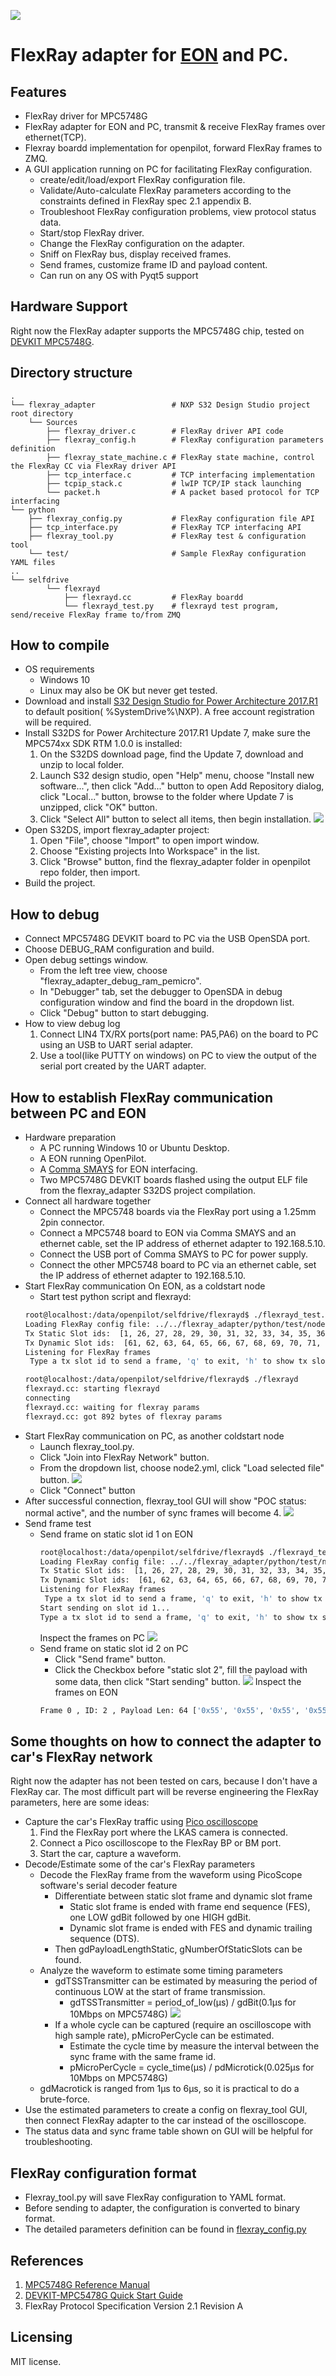 ![](https://i.ibb.co/09tj5Q6/all.jpg)

FlexRay adapter for [EON](https://comma.ai/shop/products/EON-dashcam-devkit) and PC.
======

Features
------
- FlexRay driver for MPC5748G
- FlexRay adapter for EON and PC, transmit & receive FlexRay frames over ethernet(TCP).
- Flexray boardd implementation for openpilot, forward FlexRay frames to ZMQ.
- A GUI application running on PC for facilitating FlexRay configuration.
    - create/edit/load/export FlexRay configuration file.
    - Validate/Auto-calculate FlexRay parameters according to the constraints defined in FlexRay spec 2.1 appendix B.
    - Troubleshoot FlexRay configuration problems, view protocol status data.
    - Start/stop FlexRay driver.
    - Change the FlexRay configuration on the adapter.
    - Sniff on FlexRay bus, display received frames.
    - Send frames, customize frame ID and payload content.
    - Can run on any OS with Pyqt5 support

Hardware Support
------
Right now the FlexRay adapter supports the MPC5748G chip, tested on [DEVKIT MPC5748G](https://www.nxp.com/products/processors-and-microcontrollers/power-architecture-processors/mpc5xxx-55xx-32-bit-mcus/ultra-reliable-mpc57xx-32-bit-automotive-and-industrial-microcontrollers-mcus/development-board-for-mpc5748g:DEVKIT-MPC5748G).

Directory structure
------
    .
    └── flexray_adapter                 # NXP S32 Design Studio project root directory
        └── Sources
            ├── flexray_driver.c        # FlexRay driver API code
            ├── flexray_config.h        # FlexRay configuration parameters definition
            ├── flexray_state_machine.c # FlexRay state machine, control the FlexRay CC via FlexRay driver API
            ├── tcp_interface.c         # TCP interfacing implementation
            ├── tcpip_stack.c           # lwIP TCP/IP stack launching
            └── packet.h                # A packet based protocol for TCP interfacing
    └── python
        ├── flexray_config.py           # FlexRay configuration file API
        ├── tcp_interface.py            # FlexRay TCP interfacing API
        ├── flexray_tool.py             # FlexRay test & configuration tool
        └── test/                       # Sample FlexRay configuration YAML files
    ..
    └── selfdrive
            └── flexrayd
                ├── flexrayd.cc         # FlexRay boardd
                └── flexrayd_test.py    # flexrayd test program, send/receive FlexRay frame to/from ZMQ

How to compile
------
- OS requirements
    - Windows 10
    - Linux may also be OK but never get tested.
- Download and install [S32 Design Studio for Power Architecture 2017.R1 ](https://www.nxp.com/support/developer-resources/run-time-software/s32-design-studio-ide/s32-design-studio-ide-for-power-architecture-based-mcus:S32DS-PA?tab=Design_Tools_Tab) to default position( %SystemDrive%\NXP). A free account registration will be required.
- Install S32DS for Power Architecture 2017.R1 Update 7, make sure the MPC574xx SDK RTM 1.0.0 is installed:
  1. On the S32DS download page, find the Update 7, download and unzip to local folder.  
  2. Launch S32 design studio, open "Help" menu, choose "Install new software...", then click "Add..." button to open Add Repository dialog, click "Local..." button, browse to the folder where Update 7 is unzipped, click "OK" button. 
  3. Click "Select All" button to select all items, then begin installation.
  ![]( https://i.ibb.co/60TcY5T/select-all.png)
- Open S32DS, import flexray_adapter project:
    1. Open "File", choose "Import" to open import window.
    2. Choose "Existing projects Into Workspace" in the list.
    3. Click "Browse" button, find the flexray_adapter folder in openpilot repo folder, then import.
- Build the project.

How to debug
------
- Connect MPC5748G DEVKIT board to PC via the USB OpenSDA port.
- Choose DEBUG_RAM configuration and build.
- Open debug settings window.
    - From the left tree view, choose "flexray_adapter_debug_ram_pemicro".
    - In "Debugger" tab, set the debugger to OpenSDA in debug configuration window and find the board in the dropdown list.
    - Click "Debug" button to start debugging.
- How to view debug log
    1. Connect LIN4 TX/RX ports(port name: PA5,PA6) on the board to PC using an USB to UART serial adapter.
    2. Use a tool(like PUTTY on windows) on PC to view the output of the serial port created by the UART adapter.

How to establish FlexRay communication between PC and EON
------
- Hardware preparation
    - A PC running Windows 10 or Ubuntu Desktop.
    - A EON running OpenPilot.
    - A [Comma SMAYS](https://comma.ai/shop/products/comma-smays-adapter/) for EON interfacing.
    - Two MPC5748G DEVKIT boards flashed using the output ELF file from the flexray_adapter S32DS project compilation.
- Connect all hardware together
    - Connect the MPC5748 boards via the FlexRay port using a 1.25mm 2pin connector.
    - Connect a MPC5748 board to EON via Comma SMAYS and an ethernet cable, set the IP address of ethernet adapter to 192.168.5.10.
    - Connect the USB port of Comma SMAYS to PC for power supply.
    - Connect the other MPC5748 board to PC via an ethernet cable, set the IP address of ethernet adapter to 192.168.5.10.
- Start FlexRay communication On EON, as a coldstart node
    - Start test python script and flexrayd:
    ```bash
    root@localhost:/data/openpilot/selfdrive/flexrayd$ ./flexrayd_test.py
    Loading FlexRay config file: ../../flexray_adapter/python/test/node1.yml...
    Tx Static Slot ids:  [1, 26, 27, 28, 29, 30, 31, 32, 33, 34, 35, 36, 37, 38, 39, 40, 41, 42, 43, 44, 45, 46, 47, 48, 49, 50, 51, 52, 53, 54, 55, 56, 57, 58, 59, 60]
    Tx Dynamic Slot ids:  [61, 62, 63, 64, 65, 66, 67, 68, 69, 70, 71, 72, 73, 74, 75, 76, 77, 78, 79, 80]
    Listening for FlexRay frames
     Type a tx slot id to send a frame, 'q' to exit, 'h' to show tx slot ids:
    ```
    ```bash
    root@localhost:/data/openpilot/selfdrive/flexrayd$ ./flexrayd
    flexrayd.cc: starting flexrayd
    connecting
    flexrayd.cc: waiting for flexray params
    flexrayd.cc: got 892 bytes of flexray params
    ```
- Start FlexRay communication on PC, as another coldstart node
    - Launch flexray_tool.py.
    - Click "Join into FlexRay Network" button.
    - From the dropdown list, choose node2.yml, click "Load selected file" button.
    ![](https://i.ibb.co/wBjSVtS/Connect-To-Flex-Ray.png)
    - Click "Connect" button
- After successful connection, flexray_tool GUI will show "POC status: normal active", and the number of sync frames will become 4.
![](https://i.ibb.co/841NtCb/Flex-Ray-Tool.png)
- Send frame test
    - Send frame on static slot id 1 on EON
        ```bash
        root@localhost:/data/openpilot/selfdrive/flexrayd$ ./flexrayd_test.py
        Loading FlexRay config file: ../../flexray_adapter/python/test/node1.yml...
        Tx Static Slot ids:  [1, 26, 27, 28, 29, 30, 31, 32, 33, 34, 35, 36, 37, 38, 39,                             40, 41, 42, 43, 44, 45, 46, 47, 48, 49, 50, 51, 52, 53, 54, 55, 56, 57, 58, 59,                             60]
        Tx Dynamic Slot ids:  [61, 62, 63, 64, 65, 66, 67, 68, 69, 70, 71, 72, 73, 74, 7                            5, 76, 77, 78, 79, 80]
        Listening for FlexRay frames
         Type a tx slot id to send a frame, 'q' to exit, 'h' to show tx slot ids:1
        Start sending on slot id 1...
        Type a tx slot id to send a frame, 'q' to exit, 'h' to show tx slot ids:
        ```
        Inspect the frames on PC
        ![](https://i.ibb.co/sJ80RRb/RxFrames.png)
    - Send frame on static slot id 2 on PC
        - Click "Send frame" button.
        - Click the Checkbox before "static slot 2", fill the payload with some data, then click "Start sending" button.
        ![](https://i.ibb.co/2jmMrBG/Send-Frame.png)
        Inspect the frames on EON
        ```bash
        Frame 0 , ID: 2 , Payload Len: 64 ['0x55', '0x55', '0x55', '0x55', '0x55', '0x55', '0x55', '0x0', '0x0', '0x0', '0x0', '0x0', '0x0', '0x0', '0x0', '0x0', '0x0', '0x0', '0x0', '0x0', '0x0', '0x0', '0x0', '0x0', '0x0', '0x0', '0x0', '0x0', '0x0', '0x0', '0x0', '0x0', '0x0', '0x0', '0x0', '0x0', '0x0', '0x0', '0x0', '0x0', '0x0', '0x0', '0x0', '0x0', '0x0', '0x0', '0x0', '0x0', '0x0', '0x0', '0x0', '0x0', '0x0', '0x0', '0x0', '0x0', '0x0', '0x0', '0x0', '0x0', '0x0', '0x0', '0x0', '0x0']
        ```

Some thoughts on how to connect the adapter to car's FlexRay network
------
Right now the adapter has not been tested on cars, because I don't have a FlexRay car. The most difficult part will be reverse engineering the FlexRay parameters, here are some ideas:
- Capture the car's FlexRay traffic using [Pico oscilloscope](https://www.picotech.com/products/oscilloscope)
    1. Find the FlexRay port where the LKAS camera is connected.
    2. Connect a Pico oscilloscope to the FlexRay BP or BM port.
    3. Start the car, capture a waveform.
- Decode/Estimate some of the car's FlexRay parameters 
    - Decode the FlexRay frame from the waveform using PicoScope software's serial decoder feature
        - Differentiate between static slot frame and dynamic slot frame
            - Static slot frame is ended with  frame end sequence (FES), one LOW gdBit followed by one HIGH gdBit.
            - Dynamic slot frame is ended with FES and dynamic trailing sequence (DTS).
        - Then gdPayloadLengthStatic, gNumberOfStaticSlots can be found.
    - Analyze the waveform to estimate some timing parameters
        - gdTSSTransmitter can be estimated by measuring the period of continuous LOW at the start of frame transmission.
            - gdTSSTransmitter = period_of_low(µs) / gdBit(0.1µs for 10Mbps on MPC5748G)
            ![](https://i.ibb.co/2jJQH13/picoscope-annotated.png) 
        - If a whole cycle can be captured (require an oscilloscope with high sample rate), pMicroPerCycle can be estimated.
            - Estimate the cycle time by measure the interval between the sync frame with the same frame id.
            - pMicroPerCycle = cycle_time(µs) / pdMicrotick(0.025µs for 10Mbps on MPC5748G)
    - gdMacrotick is ranged from 1µs to 6µs, so it is practical to do a brute-force.
- Use the estimated parameters to create a config on flexray_tool GUI, then connect FlexRay adapter to the car instead of the oscilloscope.
- The status data and sync frame table shown on GUI will be helpful for troubleshooting. 

FlexRay configuration format
------
- Flexray_tool.py will save FlexRay configuration to YAML format.
- Before sending to adapter, the configuration is converted to binary format.
- The detailed parameters definition can be found in [flexray_config.py](https://github.com/nanamiwang/openpilot/blob/flexray_bounty/flexray_adapter/python/flexray_config.py)

 References
------
1. [MPC5748G Reference Manual](https://www.nxp.com/docs/en/reference-manual/MPC5748GRM.pdf)
2. [DEVKIT-MPC5478G Quick Start Guide](https://www.nxp.com/docs/en/quick-reference-guide/DEVKIT-MPC5748G-QSG.pdf)
3. FlexRay Protocol Specification Version 2.1 Revision A

Licensing
------
MIT license. 
